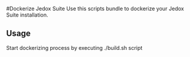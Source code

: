 #Dockerize Jedox Suite
Use this scripts bundle to dockerize your Jedox Suite installation.
## Usage
Start dockerizing process by executing ./build.sh script
